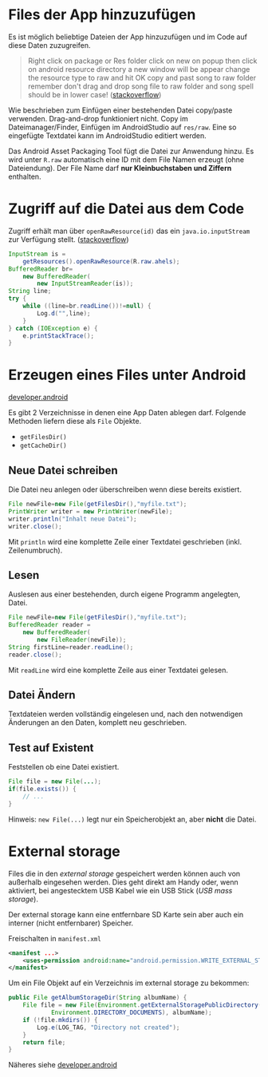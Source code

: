 # Files der App hinzuzufügen

Es ist möglich beliebtige Dateien der App hinzuzufügen und im Code auf diese Daten zuzugreifen.

>  Right click on package or Res folder click on new on popup then click on android resource directory a new window will be appear change the resource type to raw and hit OK copy and past song to raw folder remember don't drag and drop song file to raw folder and song spell should be in lower case!  ([stackoverflow](http://stackoverflow.com/questions/6691951/android-how-to-add-r-raw-to-project))

Wie beschrieben zum Einfügen einer bestehenden Datei copy/paste verwenden. Drag-and-drop funktioniert nicht.
Copy im Dateimanager/Finder, Einfügen im AndroidStudio auf `res/raw`.
Eine so eingefügte Textdatei kann im AndroidStudio editiert werden.

Das Android Asset Packaging Tool fügt die Datei zur Anwendung hinzu.
Es wird unter `R.raw` automatisch eine ID mit dem File Namen erzeugt (ohne Dateiendung).
Der File Name darf **nur Kleinbuchstaben und Ziffern** enthalten.


# Zugriff auf die Datei aus dem Code

Zugriff erhält man über `openRawResource(id)` das ein `java.io.inputStream` zur Verfügung stellt.
([stackoverflow](http://stackoverflow.com/questions/15912825/how-to-read-file-from-res-raw-by-name))

```java
InputStream is = 
    getResources().openRawResource(R.raw.ahels);
BufferedReader br=
    new BufferedReader(
        new InputStreamReader(is));
String line;
try {
    while ((line=br.readLine())!=null) {
        Log.d("",line);
    }
} catch (IOException e) {
    e.printStackTrace();
}
```

# Erzeugen eines Files unter Android

[developer.android](https://developer.android.com/training/basics/data-storage/files.html)

Es gibt 2 Verzeichnisse in denen eine App Daten ablegen darf.
Folgende Methoden liefern diese als `File` Objekte.
- `getFilesDir()`
- `getCacheDir()`

## Neue Datei schreiben

Die Datei neu anlegen oder überschreiben wenn diese bereits existiert.

```java
File newFile=new File(getFilesDir(),"myfile.txt");
PrintWriter writer = new PrintWriter(newFile);
writer.println("Inhalt neue Datei");
writer.close();
```

Mit `println` wird eine komplette Zeile einer Textdatei geschrieben (inkl. Zeilenumbruch).


## Lesen

Auslesen aus einer bestehenden, durch eigene Programm angelegten, Datei.

```java
File newFile=new File(getFilesDir(),"myfile.txt");
BufferedReader reader = 
    new BufferedReader(
        new FileReader(newFile));
String firstLine=reader.readLine();
reader.close();
```    

Mit `readLine` wird eine komplette Zeile aus einer Textdatei gelesen.

## Datei Ändern

Textdateien werden vollständig eingelesen und, nach den notwendigen Änderungen an den Daten, komplett neu geschrieben.

## Test auf Existent

Feststellen ob eine Datei existiert.

```java
File file = new File(...);
if(file.exists()) {
    // ...
}
```

Hinweis: `new File(...)` legt nur ein Speicherobjekt an, aber **nicht** die Datei.

# External storage

Files die in den *external storage* gespeichert werden können auch von außerhalb eingesehen werden.
Dies geht direkt am Handy oder, wenn aktiviert, bei angestecktem USB Kabel wie ein USB Stick (*USB mass storage*).

Der external storage kann eine entfernbare SD Karte sein aber auch ein interner (nicht entfernbarer) Speicher.

Freischalten in `manifest.xml`
```xml
<manifest ...>
    <uses-permission android:name="android.permission.WRITE_EXTERNAL_STORAGE" />
</manifest>
```

Um ein File Objekt auf ein Verzeichnis im external storage zu bekommen:

```java
public File getAlbumStorageDir(String albumName) {
    File file = new File(Environment.getExternalStoragePublicDirectory(
            Environment.DIRECTORY_DOCUMENTS), albumName);
    if (!file.mkdirs()) {
        Log.e(LOG_TAG, "Directory not created");
    }
    return file;
}
```

Näheres siehe 
[developer.android](https://developer.android.com/guide/topics/data/data-storage.html#filesExternal)
